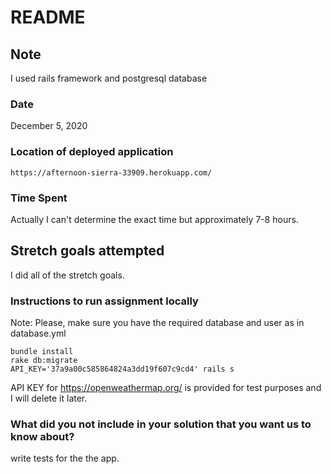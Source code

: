 # README

## Note

I used rails framework and postgresql database

### Date

December 5, 2020

### Location of deployed application

```
https://afternoon-sierra-33909.herokuapp.com/
```

### Time Spent

Actually I can't determine the exact time but approximately 7-8 hours.

## Stretch goals attempted

I did all of the stretch goals.

### Instructions to run assignment locally

Note: Please, make sure you have the required database and user as in database.yml

```
bundle install
rake db:migrate
API_KEY='37a9a00c585864824a3dd19f607c9cd4' rails s
```

API KEY for https://openweathermap.org/ is provided for test purposes and I will delete it later.

### What did you not include in your solution that you want us to know about?

write tests for the the app.
